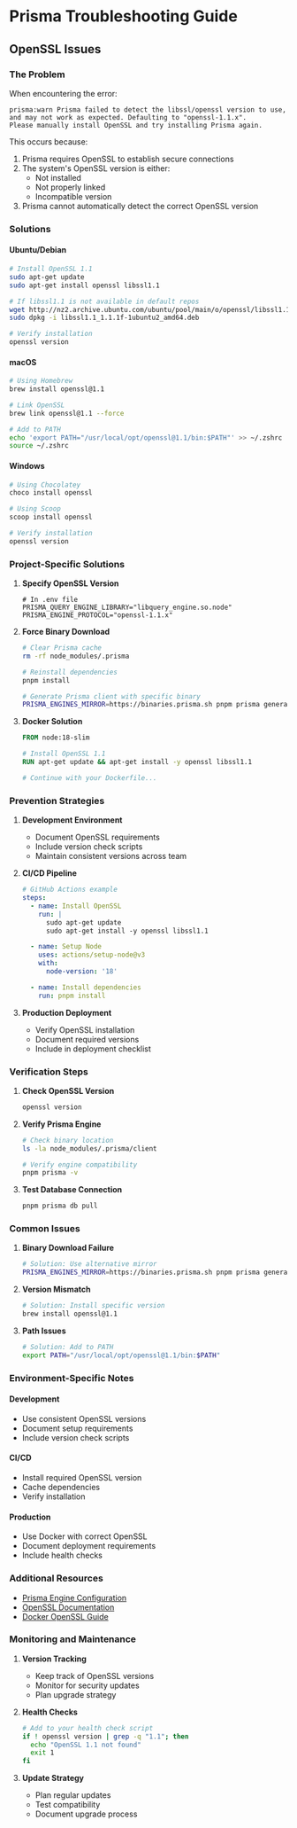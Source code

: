 # Prisma Troubleshooting Guide

## OpenSSL Issues

### The Problem

When encountering the error:
```
prisma:warn Prisma failed to detect the libssl/openssl version to use, and may not work as expected. Defaulting to "openssl-1.1.x".
Please manually install OpenSSL and try installing Prisma again.
```

This occurs because:
1. Prisma requires OpenSSL to establish secure connections
2. The system's OpenSSL version is either:
   - Not installed
   - Not properly linked
   - Incompatible version
3. Prisma cannot automatically detect the correct OpenSSL version

### Solutions

#### Ubuntu/Debian
```bash
# Install OpenSSL 1.1
sudo apt-get update
sudo apt-get install openssl libssl1.1

# If libssl1.1 is not available in default repos
wget http://nz2.archive.ubuntu.com/ubuntu/pool/main/o/openssl/libssl1.1_1.1.1f-1ubuntu2_amd64.deb
sudo dpkg -i libssl1.1_1.1.1f-1ubuntu2_amd64.deb

# Verify installation
openssl version
```

#### macOS
```bash
# Using Homebrew
brew install openssl@1.1

# Link OpenSSL
brew link openssl@1.1 --force

# Add to PATH
echo 'export PATH="/usr/local/opt/openssl@1.1/bin:$PATH"' >> ~/.zshrc
source ~/.zshrc
```

#### Windows
```powershell
# Using Chocolatey
choco install openssl

# Using Scoop
scoop install openssl

# Verify installation
openssl version
```

### Project-Specific Solutions

1. **Specify OpenSSL Version**
   ```env
   # In .env file
   PRISMA_QUERY_ENGINE_LIBRARY="libquery_engine.so.node"
   PRISMA_ENGINE_PROTOCOL="openssl-1.1.x"
   ```

2. **Force Binary Download**
   ```bash
   # Clear Prisma cache
   rm -rf node_modules/.prisma

   # Reinstall dependencies
   pnpm install

   # Generate Prisma client with specific binary
   PRISMA_ENGINES_MIRROR=https://binaries.prisma.sh pnpm prisma generate
   ```

3. **Docker Solution**
   ```dockerfile
   FROM node:18-slim

   # Install OpenSSL 1.1
   RUN apt-get update && apt-get install -y openssl libssl1.1

   # Continue with your Dockerfile...
   ```

### Prevention Strategies

1. **Development Environment**
   - Document OpenSSL requirements
   - Include version check scripts
   - Maintain consistent versions across team

2. **CI/CD Pipeline**
   ```yaml
   # GitHub Actions example
   steps:
     - name: Install OpenSSL
       run: |
         sudo apt-get update
         sudo apt-get install -y openssl libssl1.1

     - name: Setup Node
       uses: actions/setup-node@v3
       with:
         node-version: '18'

     - name: Install dependencies
       run: pnpm install
   ```

3. **Production Deployment**
   - Verify OpenSSL installation
   - Document required versions
   - Include in deployment checklist

### Verification Steps

1. **Check OpenSSL Version**
   ```bash
   openssl version
   ```

2. **Verify Prisma Engine**
   ```bash
   # Check binary location
   ls -la node_modules/.prisma/client

   # Verify engine compatibility
   pnpm prisma -v
   ```

3. **Test Database Connection**
   ```bash
   pnpm prisma db pull
   ```

### Common Issues

1. **Binary Download Failure**
   ```bash
   # Solution: Use alternative mirror
   PRISMA_ENGINES_MIRROR=https://binaries.prisma.sh pnpm prisma generate
   ```

2. **Version Mismatch**
   ```bash
   # Solution: Install specific version
   brew install openssl@1.1
   ```

3. **Path Issues**
   ```bash
   # Solution: Add to PATH
   export PATH="/usr/local/opt/openssl@1.1/bin:$PATH"
   ```

### Environment-Specific Notes

#### Development
- Use consistent OpenSSL versions
- Document setup requirements
- Include version check scripts

#### CI/CD
- Install required OpenSSL version
- Cache dependencies
- Verify installation

#### Production
- Use Docker with correct OpenSSL
- Document deployment requirements
- Include health checks

### Additional Resources

- [Prisma Engine Configuration](https://www.prisma.io/docs/concepts/components/prisma-engines)
- [OpenSSL Documentation](https://www.openssl.org/docs/)
- [Docker OpenSSL Guide](https://docs.docker.com/engine/security/trust/trust_key_mng/)

### Monitoring and Maintenance

1. **Version Tracking**
   - Keep track of OpenSSL versions
   - Monitor for security updates
   - Plan upgrade strategy

2. **Health Checks**
   ```bash
   # Add to your health check script
   if ! openssl version | grep -q "1.1"; then
     echo "OpenSSL 1.1 not found"
     exit 1
   fi
   ```

3. **Update Strategy**
   - Plan regular updates
   - Test compatibility
   - Document upgrade process